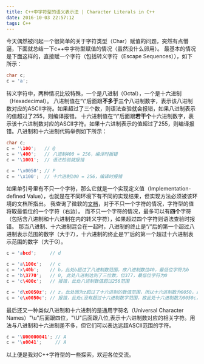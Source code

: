 ```yaml
---
title: C++中字符型的语义表示法 | Character Literals in C++
date: 2016-10-03 22:57:12
tags: C++
---
```


今天偶然被问起一个很简单的关于字符类型（Char）赋值的问题，突然有点懵逼，下面就总结一下c++中字符型赋值的情况（虽然没什么卵用）。
最基本的情况是下面这样的，直接赋一个字符（包括转义字符（Escape Sequences）），如下所示：
```c++
char c;
c = 'a';
```
转义字符中，两种情况比较特殊，一个是八进制（Octal），一个是十六进制（Hexadecimal）。
八进制值在“\”后面跟**不多于三个**八进制数字，表示该八进制数对应的ASCII字符。如果超过了三个数，则语法查验就会报错，如果八进制表示的值超过了255，则编译报错。
十六进制值在“\”后面跟**若干个**十六进制数字，表示该十六进制数对应的ASCII字符。如果十六进制表示的值超过了255，则编译报错。八进制和十六进制代码举例如下所示：
```c++
char c;
c = '\100';   // @
c = '\400';   // 八进制400 = 256，编译时报错
c = '\1001';  // 语法检验就报错

c = '\x0050'; // P
c = '\x100';  // 十六进制100 = 256，编译时报错
```
如果单引号里有不只一个字符，那么它就是一个实现定义值（Implementation-deﬁned Value），也就是在不同环境下有不同的实现结果，但实现方法必须被该环境的文档所指出。
我查询了微软的[文档](https://msdn.microsoft.com/en-us/library/69ze775t.aspx)，对于不只一个字符的情况，字符型的值将取最低位的一个字符（右边）。
而不只一个字符的情况，最多可以有**四个**字符（包括含八进制和十六进制在内的转义字符），如果超过四个字符则语法查验时报错。
那当八进制、十六进制混合在一起时，八进制的终止是“/”后的第一个超过八进制表示范围的数字（大于7），十六进制的终止是“/”后的第一个超过十六进制表示范围的数字（大于G）。
```c++
c = 'abcd';     // d

c = 'a\100c';   // c
c = 'x\40b';    // b，此处b超过了八进制数范围，故八进制数位40，最低位字符为b
c = 'b\3770';   // 0, 此处八进制达到了三位数，位377，最低位字符为0
c = 'c\400c';   // 报错，此处八进制数值超过256范围

c = 'd\x0050z'; // z，此处因为z超过了十六进制的数值范围，所以十六进制数为0050，最低位字符z
c = 'e\x0050c'; // 报错，此处c没有超过十六进制数字范围，故此处十六进制数为0050c，超过了256的范围
```
最后还又一种类似八进制和十六进制的是通用字符名（Universal Character Names）"\u"后面跟四位，"\U"后面跟八位,表示十六进制数对应的相关字符。用法与八进制和十六进制差不多，但它们可以表达远超ASCII范围的字符。
```c++
c = '\U00000041'; // A
c = '\u0041';     // A
```
以上便是我对C++字符型的一些探索，欢迎各位交流。
